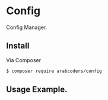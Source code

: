 # Config

Config Manager.

## Install

Via Composer

```bash
$ composer require arabcoders/config
```

## Usage Example.

```php
```
